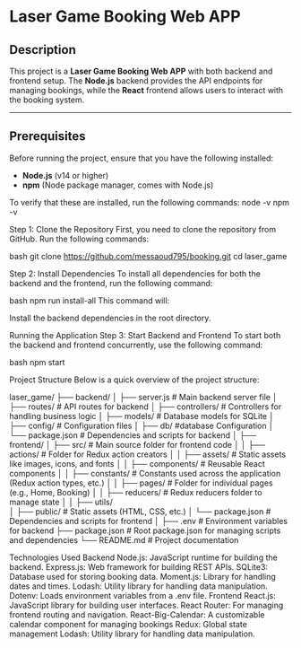 # Laser Game Booking Web APP

## Description

This project is a **Laser Game Booking Web APP** with both backend and frontend setup. The **Node.js** backend provides the API endpoints for managing bookings, while the **React** frontend allows users to interact with the booking system.

---

## Prerequisites

Before running the project, ensure that you have the following installed:

- **Node.js** (v14 or higher)
- **npm** (Node package manager, comes with Node.js)

To verify that these are installed, run the following commands:
node -v
npm -v

Step 1: Clone the Repository
First, you need to clone the repository from GitHub. Run the following commands:

bash
git clone https://github.com/messaoud795/booking.git
cd laser_game

Step 2: Install Dependencies
To install all dependencies for both the backend and the frontend, run the following command:

bash
npm run install-all
This command will:

Install the backend dependencies in the root directory.

Running the Application
Step 3: Start Backend and Frontend
To start both the backend and frontend concurrently, use the following command:

bash
npm start

Project Structure
Below is a quick overview of the project structure:

laser_game/
├── backend/
│ ├── server.js # Main backend server file
│ ├── routes/ # API routes for backend
│ ├── controllers/ # Controllers for handling business logic
│ ├── models/ # Database models for SQLite
│ ├── config/ # Configuration files
│ ├── db/ #database Configuration
│ └── package.json # Dependencies and scripts for backend
│
├── frontend/
│ ├── src/ # Main source folder for frontend code
│ │ ├── actions/ # Folder for Redux action creators
│ │ ├── assets/ # Static assets like images, icons, and fonts
│ │ ├── components/ # Reusable React components
│ │ ├── constants/ # Constants used across the application (Redux action types, etc.)
│ │ ├── pages/ # Folder for individual pages (e.g., Home, Booking)
│ │ ├── reducers/ # Redux reducers folder to manage state
│ │ ├── utils/  
│ ├── public/ # Static assets (HTML, CSS, etc.)
│ └── package.json # Dependencies and scripts for frontend
│
├── .env # Environment variables for backend
├── package.json # Root package.json for managing scripts and dependencies
└── README.md # Project documentation

Technologies Used
Backend
Node.js: JavaScript runtime for building the backend.
Express.js: Web framework for building REST APIs.
SQLite3: Database used for storing booking data.
Moment.js: Library for handling dates and times.
Lodash: Utility library for handling data manipulation.
Dotenv: Loads environment variables from a .env file.
Frontend
React.js: JavaScript library for building user interfaces.
React Router: For managing frontend routing and navigation.
React-Big-Calendar: A customizable calendar component for managing bookings
Redux: Global state management
Lodash: Utility library for handling data manipulation.
